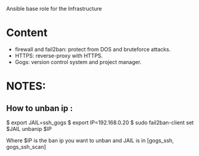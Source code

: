 Ansible base role for the Infrastructure

Content
=======

* firewall and fail2ban: protect from DOS and bruteforce attacks.
* HTTPS: reverse-proxy with HTTPS.
* Gogs: version control system and project manager.


NOTES:
======

How to unban ip :
-----------------

$ export JAIL=ssh_gogs
$ export IP=192.168.0.20
$ sudo fail2ban-client set $JAIL unbanip $IP

Where $IP is the ban ip you want to unban and JAIL is in [gogs_ssh, gogs_ssh_scan]
